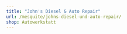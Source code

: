 ```yaml
---
title: "John's Diesel & Auto Repair"
url: /mesquite/johns-diesel-und-auto-repair/
shop: Autowerkstatt
---
```

